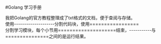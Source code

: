 #Golang 学习手册

我把Golang的官方教程整理成了txt格式的文档，便于查阅与存储。<br>
使用--------------------分割代码块，使用=================<br>
分割学习模块，每个小节用====================结束，-----------与===============之间的是运行结果。
